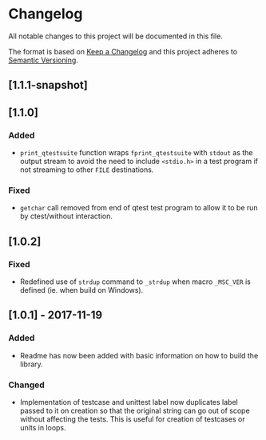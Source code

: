 # Changelog
All notable changes to this project will be documented in this file.

The format is based on [Keep a Changelog](http://keepachangelog.com/en/1.0.0/)
and this project adheres to [Semantic Versioning](http://semver.org/spec/v2.0.0.html).

## [1.1.1-snapshot]

## [1.1.0]
### Added
- `print_qtestsuite` function wraps `fprint_qtestsuite` with `stdout` as the output stream
   to avoid the need to include `<stdio.h>` in a test program if not streaming to other `FILE`
   destinations.

### Fixed
- `getchar` call removed from end of qtest test program to allow it to be run by ctest/without
  interaction.

## [1.0.2]
### Fixed
- Redefined use of `strdup` command to `_strdup` when macro `_MSC_VER` is defined (ie. when
  build on Windows).

## [1.0.1] - 2017-11-19
### Added
- Readme has now been added with basic information on how to build the library.

### Changed
- Implementation of testcase and unittest label now duplicates label passed to it on creation
  so that the original string can go out of scope without affecting the tests. This is useful
  for creation of testcases or units in loops.
